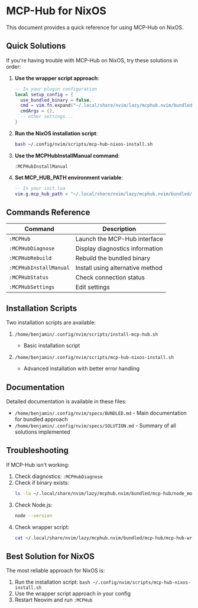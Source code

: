# MCP-Hub for NixOS

This document provides a quick reference for using MCP-Hub on NixOS.

## Quick Solutions

If you're having trouble with MCP-Hub on NixOS, try these solutions in order:

1. **Use the wrapper script approach**:
   ```lua
   -- In your plugin configuration
   local setup_config = {
     use_bundled_binary = false,
     cmd = vim.fn.expand("~/.local/share/nvim/lazy/mcphub.nvim/bundled/mcp-hub/mcp-hub-wrapper"),
     cmdArgs = {},
     -- other settings...
   }
   ```

2. **Run the NixOS installation script**:
   ```bash
   bash ~/.config/nvim/scripts/mcp-hub-nixos-install.sh
   ```

3. **Use the MCPHubInstallManual command**:
   ```
   :MCPHubInstallManual
   ```

4. **Set MCP_HUB_PATH environment variable**:
   ```lua
   -- In your init.lua
   vim.g.mcp_hub_path = "~/.local/share/nvim/lazy/mcphub.nvim/bundled/mcp-hub/mcp-hub-wrapper"
   ```

## Commands Reference

| Command | Description |
|---------|-------------|
| `:MCPHub` | Launch the MCP-Hub interface |
| `:MCPHubDiagnose` | Display diagnostics information |
| `:MCPHubRebuild` | Rebuild the bundled binary |
| `:MCPHubInstallManual` | Install using alternative method |
| `:MCPHubStatus` | Check connection status |
| `:MCPHubSettings` | Edit settings |

## Installation Scripts

Two installation scripts are available:

1. `/home/benjamin/.config/nvim/scripts/install-mcp-hub.sh`
   - Basic installation script

2. `/home/benjamin/.config/nvim/scripts/mcp-hub-nixos-install.sh`
   - Advanced installation with better error handling

## Documentation

Detailed documentation is available in these files:

- `/home/benjamin/.config/nvim/specs/BUNDLED.md` - Main documentation for bundled approach
- `/home/benjamin/.config/nvim/specs/SOLUTION.md` - Summary of all solutions implemented

## Troubleshooting

If MCP-Hub isn't working:

1. Check diagnostics: `:MCPHubDiagnose`
2. Check if binary exists: 
   ```bash
   ls -la ~/.local/share/nvim/lazy/mcphub.nvim/bundled/mcp-hub/node_modules/.bin/mcp-hub
   ```
3. Check Node.js: 
   ```bash
   node --version
   ```
4. Check wrapper script:
   ```bash
   cat ~/.local/share/nvim/lazy/mcphub.nvim/bundled/mcp-hub/mcp-hub-wrapper
   ```

## Best Solution for NixOS

The most reliable approach for NixOS is:

1. Run the installation script: `bash ~/.config/nvim/scripts/mcp-hub-nixos-install.sh`
2. Use the wrapper script approach in your config
3. Restart Neovim and run `:MCPHub`